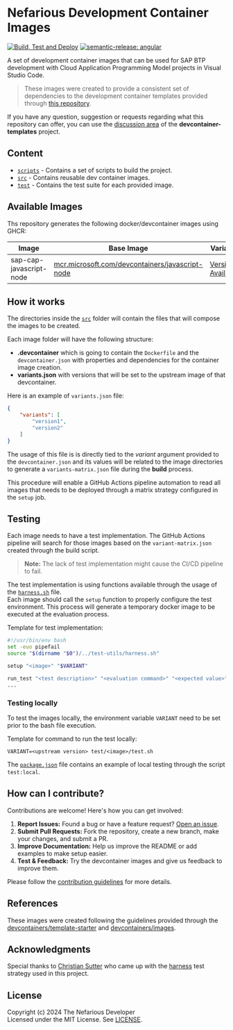 # Nefarious Development Container Images

[![Build, Test and Deploy](https://github.com/The-Nefarious-Developer/devcontainer-images/actions/workflows/pipeline.yaml/badge.svg)](https://github.com/The-Nefarious-Developer/devcontainer-images/actions/workflows/pipeline.yaml)
[![semantic-release: angular](https://img.shields.io/badge/semantic--release-angular-e10079?logo=semantic-release)](https://github.com/semantic-release/semantic-release)

A set of development container images that can be used for SAP BTP development with Cloud Application Programming Model projects in Visual Studio Code.

> These images were created to provide a consistent set of dependencies to the development container templates provided through [this repository](https://github.com/The-Nefarious-Developer/devcontainer-templates).

If you have any question, suggestion or requests regarding what this repository can offer, you can use the [discussion area](https://github.com/orgs/The-Nefarious-Developer/discussions) of the **devcontainer-templates** project.

## Content

- [`scripts`](scripts) - Contains a set of scripts to build the project.
- [`src`](src) - Contains reusable dev container images.
- [`test`](test) - Contains the test suite for each provided image.

## Available Images

Ths repository generates the following docker/devcontainer images using GHCR:

| Image                     | Base Image                                                                                                            | Variants                                                          |
|---------------------------|-----------------------------------------------------------------------------------------------------------------------|-------------------------------------------------------------------|
| sap-cap-javascript-node   | [mcr.microsoft.com/devcontainers/javascript-node](https://hub.docker.com/r/microsoft/devcontainers-javascript-node)   | [Versions Available](./src/sap-cap-javascript-node/variants.json) |

## How it works

The directories inside the [`src`](src) folder will contain the files that will compose the images to be created. 

Each image folder will have the following structure:
- **.devcontainer** which is going to contain the `Dockerfile` and the `devcontainer.json` with properties and dependencies for the container image creation. 
- **variants.json** with versions that will be set to the upstream image of that devcontainer.

Here is an example of `variants.json` file:

```json
{
    "variants": [
        "version1",
        "version2"
    ]
}
```

The usage of this file is is directly tied to the *variant* argument provided to the `devcontainer.json` and its values will be related to the image directories to generate a `variants-matrix.json` file during the **build** process.

This procedure will enable a GitHub Actions pipeline automation to read all images that needs to be deployed through a matrix strategy configured in the `setup` job.

## Testing

Each image needs to have a test implementation. The GitHub Actions pipeline will search for those images based on the `variant-matrix.json` created through the build script.

> **Note:** The lack of test implementation might cause the CI/CD pipeline to fail.

The test implementation is using functions available through the usage of the [`harness.sh`](test/test-utils/harness.sh) file. <br />
Each image should call the `setup` function to properly configure the test environment. This process will generate a temporary docker image to be executed at the evaluation process.

Template for test implementation:

```bash
#!/usr/bin/env bash
set -euo pipefail
source "$(dirname "$0")/../test-utils/harness.sh"

setup "<image>" "$VARIANT"

run_test "<test description>" "<evaluation command>" "<expected value>"
...
```

### Testing locally

To test the images locally, the environment variable `VARIANT` need to be set prior to the bash file execution.

Template for command to run the test locally:

```
VARIANT=<upstream version> test/<image>/test.sh
```

The [`package.json`](package.json) file contains an example of local testing through the script `test:local`.

## How can I contribute?

Contributions are welcome! Here's how you can get involved:

1. **Report Issues:** Found a bug or have a feature request? [Open an issue](https://github.com/The-Nefarious-Developer/devcontainer-images/issues). <br />
2. **Submit Pull Requests:** Fork the repository, create a new branch, make your changes, and submit a PR. <br />
3. **Improve Documentation:** Help us improve the README or add examples to make setup easier. <br />
4. **Test & Feedback:** Try the devcontainer images and give us feedback to improve them.

Please follow the [contribution guidelines](CONTRIBUTING.md) for more details.

## References

These images were created following the guidelines provided through the [devcontainers/template-starter](https://github.com/devcontainers/template-starter) and [devcontainers/images](https://github.com/devcontainers/images).

## Acknowledgments

Special thanks to [Christian Sutter](https://github.com/csutter) who came up with the [harness](https://en.wikipedia.org/wiki/Test_harness) test strategy used in this project.

## License
Copyright (c) 2024 The Nefarious Developer <br />
Licensed under the MIT License. See [LICENSE](LICENSE).